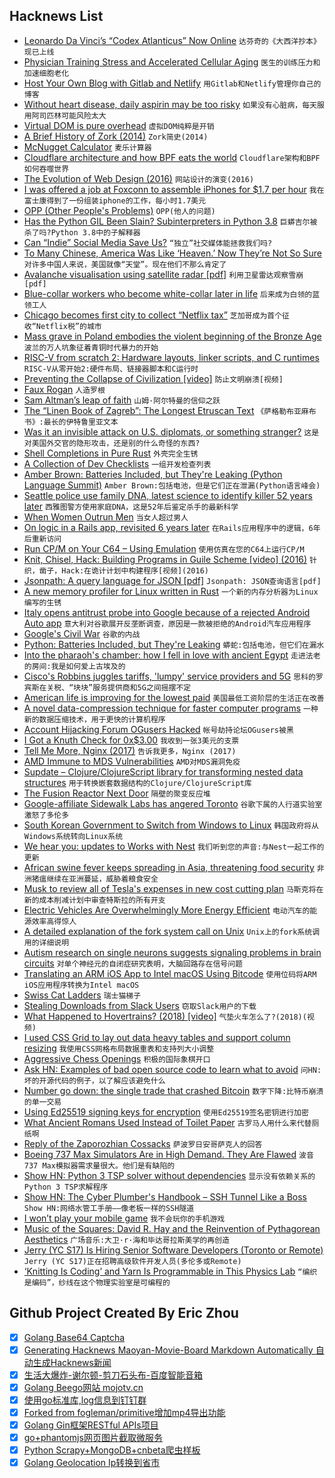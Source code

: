 ## Hacknews List


- [Leonardo Da Vinci’s “Codex Atlanticus” Now Online](https://mymodernmet.com/leonardo-da-vinci-codex-atlanticus/)  `达芬奇的《大西洋抄本》现已上线`
- [Physician Training Stress and Accelerated Cellular Aging](https://www.biologicalpsychiatryjournal.com/article/S0006-3223(19)31329-0/fulltext)  `医生的训练压力和加速细胞老化`
- [Host Your Own Blog with Gitlab and Netlify](https://brainfood.xyz/post/20190518-host-your-own-blog-in-1-hour/)  `用Gitlab和Netlify管理你自己的博客`
- [Without heart disease, daily aspirin may be too risky](https://www.reuters.com/article/us-health-heart-aspirin/without-heart-disease-daily-aspirin-may-be-too-risky-idUSKCN1SJ275)  `如果没有心脏病，每天服用阿司匹林可能风险太大`
- [Virtual DOM is pure overhead](https://svelte.dev/blog/virtual-dom-is-pure-overhead)  `虚拟DOM纯粹是开销`
- [A Brief History of Zork (2014)](http://mentalfloss.com/article/29885/eaten-grue-brief-history-zork)  `Zork简史(2014)`
- [McNugget Calculator](https://heavenfox.github.io/mcnugget/)  `麦乐计算器`
- [Cloudflare architecture and how BPF eats the world](https://blog.cloudflare.com/cloudflare-architecture-and-how-bpf-eats-the-world/)  `Cloudflare架构和BPF如何吞噬世界`
- [The Evolution of Web Design (2016)](http://fabianburghardt.de/webolution/)  `网站设计的演变(2016)`
- [I was offered a job at Foxconn to assemble iPhones for $1.7 per hour](https://www.scmp.com/economy/china-economy/article/2188288/iphones-costs-us800-i-was-offered-job-foxconn-assemble-them)  `我在富士康得到了一份组装iphone的工作，每小时1.7美元`
- [OPP (Other People&#39;s Problems)](http://www.elidedbranches.com/2019/05/opp-other-peoples-problems.html)  `OPP(他人的问题)`
- [Has the Python GIL Been Slain? Subinterpreters in Python 3.8](https://hackernoon.com/has-the-python-gil-been-slain-9440d28fa93d)  `巨蟒吉尔被杀了吗?Python 3.8中的子解释器`
- [Can “Indie” Social Media Save Us?](https://www.newyorker.com/tech/annals-of-technology/can-indie-social-media-save-us)  `“独立”社交媒体能拯救我们吗?`
- [To Many Chinese, America Was Like ‘Heaven.’ Now They’re Not So Sure](https://www.nytimes.com/2019/05/18/world/asia/china-america-trade.html)  `对许多中国人来说，美国就像“天堂”。现在他们不那么肯定了`
- [Avalanche visualisation using satellite radar [pdf]](https://aron.mjuk.is/avanor/widforss2019avalanche.pdf)  `利用卫星雷达观察雪崩[pdf]`
- [Blue-collar workers who become white-collar later in life](https://melmagazine.com/en-us/story/blue-collar-to-white-collar-work-jobs)  `后来成为白领的蓝领工人`
- [Chicago becomes first city to collect “Netflix tax”](https://www.cbsnews.com/news/netflix-tax-chicago-becomes-first-municipality-to-collect-netflix-tax/)  `芝加哥成为首个征收“Netflix税”的城市`
- [Mass grave in Poland embodies the violent beginning of the Bronze Age](https://arstechnica.com/science/2019/05/mass-grave-in-poland-embodies-the-violent-beginning-of-the-bronze-age/)  `波兰的万人坑象征着青铜时代暴力的开始`
- [RISC-V from scratch 2: Hardware layouts, linker scripts, and C runtimes](https://twilco.github.io/riscv-from-scratch/2019/04/27/riscv-from-scratch-2.html)  `RISC-V从零开始2:硬件布局、链接器脚本和C运行时`
- [Preventing the Collapse of Civilization [video]](https://www.youtube.com/watch?v=pW-SOdj4Kkk)  `防止文明崩溃[视频]`
- [Faux Rogan](http://fakejoerogan.com/)  `人造罗根`
- [Sam Altman’s leap of faith](https://techcrunch.com/2019/05/18/sam-altmans-leap-of-faith/)  `山姆·阿尔特曼的信仰之跃`
- [The “Linen Book of Zagreb”: The Longest Etruscan Text](https://en.wikipedia.org/wiki/Liber_Linteus)  `《萨格勒布亚麻布书》:最长的伊特鲁里亚文本`
- [Was it an invisible attack on U.S. diplomats, or something stranger?](https://www.nytimes.com/interactive/2019/05/15/magazine/diplomat-disorder.html)  `这是对美国外交官的隐形攻击，还是别的什么奇怪的东西?`
- [Shell Completions in Pure Rust](https://www.joshmcguigan.com/blog/shell-completions-pure-rust/)  `外壳完全生锈`
- [A Collection of Dev Checklists](https://devchecklists.com/)  `一组开发检查列表`
- [Amber Brown: Batteries Included, but They&#39;re Leaking (Python Language Summit)](http://pyfound.blogspot.com/2019/05/amber-brown-batteries-included-but.html?m=1)  `Amber Brown:包括电池，但是它们正在泄漏(Python语言峰会)`
- [Seattle police use family DNA, latest science to identify killer 52 years later](https://www.geekwire.com/2019/52-years-seattle-woman-killed-police-use-family-dna-latest-science-identify-killer/)  `西雅图警方使用家庭DNA，这是52年后鉴定杀手的最新科学`
- [When Women Outrun Men](https://thewalrus.ca/when-male-runners-lose-to-women/)  `当女人超过男人`
- [On logic in a Rails app, revisited 6 years later](https://alisnic.github.io/posts/rails-logic-revisited/)  `在Rails应用程序中的逻辑，6年后重新访问`
- [Run CP/M on Your C64 – Using Emulation](https://www.pagetable.com/?p=1315)  `使用仿真在您的C64上运行CP/M`
- [Knit, Chisel, Hack: Building Programs in Guile Scheme [video] (2016)](https://youtube.com/watch?v=uwiaT3MoDVs)  `针织，凿子，Hack:在诡计计划中构建程序[视频](2016)`
- [Jsonpath: A query language for JSON [pdf]](http://www.sai.msu.su/~megera/postgres/talks/jsonpath-pgday.it-2019.pdf)  `Jsonpath: JSON查询语言[pdf]`
- [A new memory profiler for Linux written in Rust](https://github.com/nokia/memory-profiler)  `一个新的内存分析器为Linux编写的生锈`
- [Italy opens antitrust probe into Google because of a rejected Android Auto app](https://www.theverge.com/2019/5/17/18629912/google-android-auto-italy-antitrust-probe-enel-group)  `意大利对谷歌展开反垄断调查，原因是一款被拒绝的Android汽车应用程序`
- [Google&#39;s Civil War](http://fortune.com/longform/inside-googles-civil-war/)  `谷歌的内战`
- [Python: Batteries Included, but They&#39;re Leaking](http://pyfound.blogspot.com/2019/05/amber-brown-batteries-included-but.html)  `蟒蛇:包括电池，但它们在漏水`
- [Into the pharaoh&#39;s chamber: how I fell in love with ancient Egypt](https://www.theguardian.com/news/2019/apr/26/ancient-egypt-amarna-akhenaten-rebel-king-arab-spring-revolution)  `走进法老的房间:我是如何爱上古埃及的`
- [Cisco&#39;s Robbins juggles tariffs, &#39;lumpy&#39; service providers and 5G](https://www.fiercetelecom.com/telecom/cisco-s-robbins-juggles-tariffs-lumpy-service-providers-and-5g-during-3q-earnings-call)  `思科的罗宾斯在关税、“块块”服务提供商和5G之间摇摆不定`
- [American life is improving for the lowest paid](https://www.economist.com/united-states/2019/05/18/american-life-is-improving-for-the-lowest-paid)  `美国最低工资阶层的生活正在改善`
- [A novel data-compression technique for faster computer programs](https://techxplore.com/news/2019-04-data-compression-technique-faster.html)  `一种新的数据压缩技术，用于更快的计算机程序`
- [Account Hijacking Forum OGusers Hacked](https://krebsonsecurity.com/2019/05/account-hijacking-forum-ogusers-hacked/)  `帐号劫持论坛OGusers被黑`
- [I Got a Knuth Check for 0x$3.00](https://nickdrozd.github.io/2019/05/17/knuth-check.html)  `我收到一张3美元的支票`
- [Tell Me More, Nginx (2017)](https://www.honeycomb.io/blog/tell-me-more-nginx/)  `告诉我更多，Nginx (2017)`
- [AMD Immune to MDS Vulnerabilities](https://www.tomshardware.com/news/amd-mds-vulnerability-immune-intel,39367.html)  `AMD对MDS漏洞免疫`
- [Supdate – Clojure/ClojureScript library for transforming nested data structures](https://vvvvalvalval.github.io/supdate/)  `用于转换嵌套数据结构的Clojure/ClojureScript库`
- [The Fusion Reactor Next Door](https://www.nytimes.com/2019/05/13/business/fusion-energy-climate-change.html)  `隔壁的聚变反应堆`
- [Google-affiliate Sidewalk Labs has angered Toronto](https://www.bbc.com/news/technology-47815344)  `谷歌下属的人行道实验室激怒了多伦多`
- [South Korean Government to Switch from Windows to Linux](http://www.koreaherald.com/view.php?ud=20190517000378)  `韩国政府将从Windows系统转向Linux系统`
- [We hear you: updates to Works with Nest](https://www.blog.google/products/google-nest/updates-works-with-nest/)  `我们听到您的声音:与Nest一起工作的更新`
- [African swine fever keeps spreading in Asia, threatening food security](https://www.sciencemag.org/news/2019/05/african-swine-fever-keeps-spreading-asia-threatening-food-security)  `非洲猪瘟继续在亚洲蔓延，威胁着粮食安全`
- [Musk to review all of Tesla&#39;s expenses in new cost cutting plan](https://www.reuters.com/article/us-tesla-cost-cuts/musk-to-review-all-of-teslas-expenses-in-new-cost-cutting-plan-idUSKCN1SM2SS)  `马斯克将在新的成本削减计划中审查特斯拉的所有开支`
- [Electric Vehicles Are Overwhelmingly More Energy Efficient](https://www.bloomberg.com/opinion/articles/2019-05-15/electric-vehicles-are-overwhelmingly-more-energy-efficient)  `电动汽车的能源效率高得惊人`
- [A detailed explanation of the fork system call on Unix](http://mohit.athwani.net/unix/understanding-the-fork-system-call-in-unix/)  `Unix上的fork系统调用的详细说明`
- [Autism research on single neurons suggests signaling problems in brain circuits](https://theconversation.com/new-autism-research-on-single-neurons-suggests-signaling-problems-in-brain-circuits-117074)  `对单个神经元的自闭症研究表明，大脑回路存在信号问题`
- [Translating an ARM iOS App to Intel macOS Using Bitcode](https://www.highcaffeinecontent.com/blog/20190518-Translating-an-ARM-iOS-App-to-Intel-macOS-Using-Bitcode)  `使用位码将ARM iOS应用程序转换为Intel macOS`
- [Swiss Cat Ladders](https://mymodernmet.com/brigitte-schuster-cat-ladders/)  `瑞士猫梯子`
- [Stealing Downloads from Slack Users](https://medium.com/tenable-techblog/stealing-downloads-from-slack-users-be6829a55f63)  `窃取Slack用户的下载`
- [What Happened to Hovertrains? (2018) [video]](https://www.youtube.com/watch?v=qUXEFj0t7Ek)  `气垫火车怎么了?(2018)(视频)`
- [I used CSS Grid to lay out data heavy tables and support column resizing](https://adamlynch.com/flexible-data-tables-with-css-grid/?1)  `我使用CSS网格布局数据重表和支持列大小调整`
- [Aggressive Chess Openings](https://chess.stackexchange.com/questions/75/very-aggressive-openings)  `积极的国际象棋开口`
- [Ask HN: Examples of bad open source code to learn what to avoid](item?id=19951959)  `问HN:坏的开源代码的例子，以了解应该避免什么`
- [Number go down: the single trade that crashed Bitcoin](https://davidgerard.co.uk/blockchain/2019/05/18/number-go-down-the-single-trade-that-crashed-bitcoin/)  `数字下降:比特币崩溃的单一交易`
- [Using Ed25519 signing keys for encryption](https://blog.filippo.io/using-ed25519-keys-for-encryption/)  `使用Ed25519签名密钥进行加密`
- [What Ancient Romans Used Instead of Toilet Paper](http://nautil.us/blog/what-ancient-romans-used-instead-of-toilet-paper)  `古罗马人用什么来代替厕纸啊`
- [Reply of the Zaporozhian Cossacks](https://en.wikipedia.org/wiki/Reply_of_the_Zaporozhian_Cossacks)  `萨波罗日安哥萨克人的回答`
- [Boeing 737 Max Simulators Are in High Demand. They Are Flawed](https://www.nytimes.com/2019/05/17/business/boeing-737-max-simulators.html)  `波音737 Max模拟器需求量很大。他们是有缺陷的`
- [Show HN: Python 3 TSP solver without dependencies](https://github.com/dimitrovskif/elkai)  `显示没有依赖关系的Python 3 TSP求解程序`
- [Show HN: The Cyber Plumber&#39;s Handbook – SSH Tunnel Like a Boss](item?id=19946941)  `Show HN:网络水管工手册——像老板一样的SSH隧道`
- [I won’t play your mobile game](https://voidnill.gitlab.io/cosmic_voidspace/mobile_gaming.html)  `我不会玩你的手机游戏`
- [Music of the Squares: David R. Hay and the Reinvention of Pythagorean Aesthetics](https://publicdomainreview.org/2019/05/16/music-of-the-squares-david-ramsay-hay-and-the-reinvention-of-pythagorean-aesthetics/)  `广场音乐:大卫·r·海和毕达哥拉斯美学的再创造`
- [Jerry (YC S17) Is Hiring Senior Software Developers (Toronto or Remote)](https://www.workable.com/j/0B4F2938C1)  `Jerry (YC S17)正在招聘高级软件开发人员(多伦多或Remote)`
- [‘Knitting Is Coding’ and Yarn Is Programmable in This Physics Lab](https://www.nytimes.com/2019/05/17/science/math-physics-knitting-matsumoto.html)  `“编织是编码”，纱线在这个物理实验室是可编程的`

## Github Project Created By Eric Zhou

- [x] [Golang Base64 Captcha](https://github.com/mojocn/base64Captcha)
- [x] [Generating Hacknews Maoyan-Movie-Board Markdown Automatically 自动生成Hacknews新闻](https://github.com/dejavuzhou/md-genie)
- [x] [生活大爆炸-谢尔顿-剪刀石头布-百度智能音箱](https://github.com/mojocn/dueros-bang-game)
- [x] [Golang Beego网站 mojotv.cn](https://github.com/mojocn/www.mojotv.cn)
- [x] [使用go标准库,log信息到钉钉群](https://github.com/mojocn/dooger)
- [x] [Forked from fogleman/primitive增加mp4导出功能](https://github.com/mojocn/primitive)
- [x] [Golang Gin框架RESTful APIs项目](https://github.com/JJJJJJJerk/ezier-golang-web-api-framework)
- [x] [go+phantomjs网页图片截取微服务](https://github.com/mojocn/screen_shot)
- [x] [Python Scrapy+MongoDB+cnbeta爬虫样板](https://github.com/mojocn/scrapy_mongodb_boilerplate_cnbeta)
- [x] [Golang Geolocation Ip转换到省市](https://github.com/mojocn/ip2location)